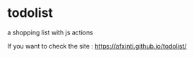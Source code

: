 # todolist
a shopping list with js actions


If you want to check the site :  https://afxinti.github.io/todolist/

